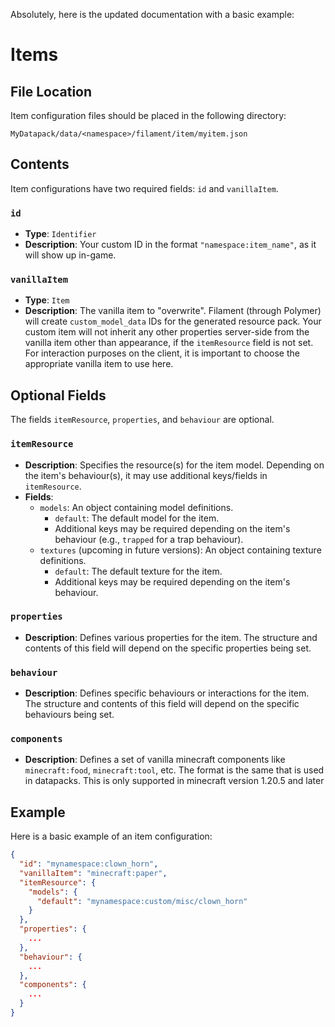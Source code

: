 Absolutely, here is the updated documentation with a basic example:

# Items

## File Location

Item configuration files should be placed in the following directory:
```
MyDatapack/data/<namespace>/filament/item/myitem.json
```

## Contents

Item configurations have two required fields: `id` and `vanillaItem`.

### `id`

- **Type**: `Identifier`
- **Description**: Your custom ID in the format `"namespace:item_name"`, as it will show up in-game.

### `vanillaItem`

- **Type**: `Item`
- **Description**: The vanilla item to "overwrite". Filament (through Polymer) will create `custom_model_data` IDs for the generated resource pack. Your custom item will not inherit any other properties server-side from the vanilla item other than appearance, if the `itemResource` field is not set. For interaction purposes on the client, it is important to choose the appropriate vanilla item to use here.

## Optional Fields

The fields `itemResource`, `properties`, and `behaviour` are optional.

### `itemResource`

- **Description**: Specifies the resource(s) for the item model. Depending on the item's behaviour(s), it may use additional keys/fields in `itemResource`.
- **Fields**:
  - `models`: An object containing model definitions.
    - `default`: The default model for the item.
    - Additional keys may be required depending on the item's behaviour (e.g., `trapped` for a trap behaviour).
  - `textures` (upcoming in future versions): An object containing texture definitions.
    - `default`: The default texture for the item.
    - Additional keys may be required depending on the item's behaviour.

### `properties`

- **Description**: Defines various properties for the item. The structure and contents of this field will depend on the specific properties being set.

### `behaviour`

- **Description**: Defines specific behaviours or interactions for the item. The structure and contents of this field will depend on the specific behaviours being set.

### `components`

- **Description**: Defines a set of vanilla minecraft components like `minecraft:food`, `minecraft:tool`, etc. The format is the same that is used in datapacks. This is only supported in minecraft version 1.20.5 and later


## Example

Here is a basic example of an item configuration:

```json
{
  "id": "mynamespace:clown_horn",
  "vanillaItem": "minecraft:paper",
  "itemResource": {
    "models": {
      "default": "mynamespace:custom/misc/clown_horn"
    }
  },
  "properties": {
    ...
  },
  "behaviour": {
    ...
  },
  "components": {
    ...
  }
}
```
